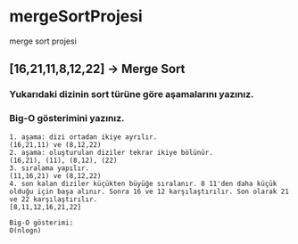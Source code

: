 # mergeSortProjesi
merge sort projesi
## [16,21,11,8,12,22] -> Merge Sort

### Yukarıdaki dizinin sort türüne göre aşamalarını yazınız.
### Big-O gösterimini yazınız.
    1. aşama: dizi ortadan ikiye ayrılır. 
    (16,21,11) ve (8,12,22) 
    2. aşama: oluşturulan diziler tekrar ikiye bölünür. 
    (16,21), (11), (8,12), (22)
    3. sıralama yapılır. 
    (11,16,21) ve (8,12,22)
    4. son kalan diziler küçükten büyüğe sıralanır. 8 11'den daha küçük olduğu için başa alınır. Sonra 16 ve 12 karşılaştırılır. Son olarak 21 ve 22 karşılaştırılır.  
    [8,11,12,16,21,22]

    Big-O gösterimi:
    O(nlogn)
